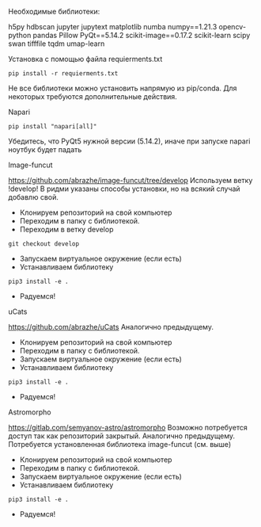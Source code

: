 Необходимые библиотеки:

h5py
hdbscan
jupyter
jupytext
matplotlib
numba
numpy==1.21.3
opencv-python
pandas
Pillow
PyQt==5.14.2
scikit-image==0.17.2
scikit-learn
scipy
swan
tifffile
tqdm
umap-learn

Установка с помощью файла requierments.txt
```
pip install -r requierments.txt
```

Не все библиотеки можно установить напрямую из pip/conda. Для некоторых требуются дополнительные действия.

Napari

```
pip install "napari[all]"
```
Убедитесь, что PyQt5 нужной версии (5.14.2), иначе при запуске napari ноутбук будет падать


Image-funcut

https://github.com/abrazhe/image-funcut/tree/develop
Используем ветку !develop!
В ридми указаны способы установки, но на всякий случай добавлю свой.
- Клонируем репозиторий на свой компьютер
- Переходим в папку с библиотекой.
- Переходим в ветку develop
```
git checkout develop
```
- Запускаем виртуальное окружение (если есть)
- Устанавливаем библиотеку
```
pip3 install -e .
```
- Радуемся!




uCats

https://github.com/abrazhe/uCats
Аналогично предыдущему.
- Клонируем репозиторий на свой компьютер
- Переходим в папку с библиотекой.
- Запускаем виртуальное окружение (если есть)
- Устанавливаем библиотеку
```
pip3 install -e .
```
- Радуемся!



Astromorpho

https://gitlab.com/semyanov-astro/astromorpho
Возможно потребуется доступ так как репозиторий закрытый.
Аналогично предыдущему. Потребуется установленная библиотека image-funcut (см. выше)
- Клонируем репозиторий на свой компьютер
- Переходим в папку с библиотекой.
- Запускаем виртуальное окружение (если есть)
- Устанавливаем библиотеку
```
pip3 install -e .
```
- Радуемся!
